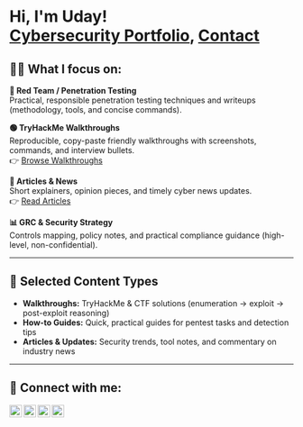 <h1>Hi, I'm Uday! <br/> 
<a href="https://3MetHackz5.github.io/-3MetHackz5-">Cybersecurity Portfolio</a>, 
<a href="mailto:your@email.com">Contact</a>
</h1>

<h2>👨‍💻 What I focus on:</h2>

<b>🔴 Red Team / Penetration Testing</b><br/>
Practical, responsible penetration testing techniques and writeups (methodology, tools, and concise commands).

<b>🟢 TryHackMe Walkthroughs</b><br/>
Reproducible, copy-paste friendly walkthroughs with screenshots, commands, and interview bullets.  
👉 <a href="https://3MetHackz5.github.io/-3MetHackz5-/walkthroughs/">Browse Walkthroughs</a>

<b>📝 Articles & News</b><br/>
Short explainers, opinion pieces, and timely cyber news updates.  
👉 <a href="https://github.com/3MetHackz5/-3MetHackz5-/tree/main/docs/articles/">Read Articles</a>

<b>📊 GRC & Security Strategy</b><br/>
Controls mapping, policy notes, and practical compliance guidance (high-level, non-confidential).

---

<h2>📂 Selected Content Types</h2>

<ul>
  <li><b>Walkthroughs:</b> TryHackMe & CTF solutions (enumeration → exploit → post-exploit reasoning)</li>
  <li><b>How-to Guides:</b> Quick, practical guides for pentest tasks and detection tips</li>
  <li><b>Articles & Updates:</b> Security trends, tool notes, and commentary on industry news</li>
</ul>

---

<h2> 🤳 Connect with me:</h2>

<a href="https://www.youtube.com/" target="_blank">
  <img align="left" alt="YouTube" width="22px" src="https://cdn.jsdelivr.net/npm/simple-icons@v3/icons/youtube.svg" />
</a>

<a href="https://twitter.com/" target="_blank">
  <img align="left" alt="Twitter" width="22px" src="https://cdn.jsdelivr.net/npm/simple-icons@v3/icons/twitter.svg" />
</a>

<a href="https://www.linkedin.com/in/your-linkedin/" target="_blank">
  <img align="left" alt="LinkedIn" width="22px" src="https://cdn.jsdelivr.net/npm/simple-icons@v3/icons/linkedin.svg" />
</a>

<a href="https://github.com/3MetHackz5" target="_blank">
  <img align="left" alt="GitHub" width="22px" src="https://cdn.jsdelivr.net/npm/simple-icons@v3/icons/github.svg" />
</a>
